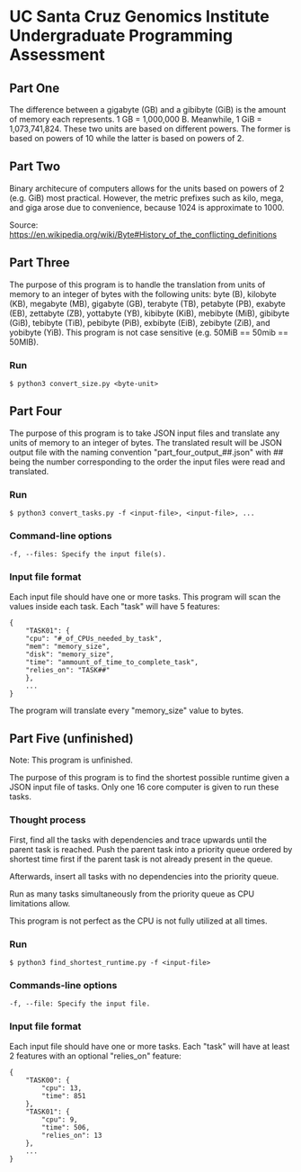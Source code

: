 # UC Santa Cruz Genomics Institute Undergraduate Programming Assessment

## Part One
The difference between a gigabyte (GB) and a gibibyte (GiB) is the
amount of memory each represents. 1 GB = 1,000,000 B. Meanwhile,
1 GiB = 1,073,741,824. These two units are based on different
powers. The former is based on powers of 10 while the latter is
based on powers of 2. 

## Part Two
Binary architecure of computers allows for the units based on
powers of 2 (e.g. GiB) most practical. However, the metric
prefixes such as kilo, mega, and giga arose due to convenience,
because 1024 is approximate to 1000. 

Source: https://en.wikipedia.org/wiki/Byte#History_of_the_conflicting_definitions

## Part Three
The purpose of this program is to handle the translation from units
of memory to an integer of bytes with the following units:
    byte (B),
    kilobyte (KB),
    megabyte (MB),
    gigabyte (GB),
    terabyte (TB),
    petabyte (PB),
    exabyte (EB),
    zettabyte (ZB),
    yottabyte (YB),
    kibibyte (KiB),
    mebibyte (MiB),
    gibibyte (GiB),
    tebibyte (TiB),
    pebibyte (PiB),
    exbibyte (EiB),
    zebibyte (ZiB),
    and yobibyte (YiB).
This program is not case sensitive (e.g. 50MiB == 50mib == 50MIB).

### Run
    $ python3 convert_size.py <byte-unit>

## Part Four
The purpose of this program is to take JSON input files and translate
any units of memory to an integer of bytes. The translated result
will be JSON output file with the naming convention
"part_four_output_##.json" with ## being the number corresponding
to the order the input files were read and translated.

### Run
    $ python3 convert_tasks.py -f <input-file>, <input-file>, ...

### Command-line options
    -f, --files: Specify the input file(s).

### Input file format
Each input file should have one or more tasks. This program will
scan the values inside each task. Each "task" will have 5 features:
```
{
    "TASK01": {
    "cpu": "#_of_CPUs_needed_by_task",
    "mem": "memory_size",
    "disk": "memory_size",
    "time": "ammount_of_time_to_complete_task",
    "relies_on": "TASK##"
    },
    ...
}
```
The program will translate every "memory_size" value to bytes.

## Part Five (unfinished)
Note: This program is unfinished.

The purpose of this program is to find the shortest possible
runtime given a JSON input file of tasks. Only one 16 core
computer is given to run these tasks.

### Thought process
First, find all the tasks with dependencies and trace upwards
until the parent task is reached. Push the parent task into
a priority queue ordered by shortest time first if the parent
task is not already present in the queue.

Afterwards, insert all tasks with no dependencies into the
priority queue.

Run as many tasks simultaneously from the priority queue as
CPU limitations allow.

This program is not perfect as the CPU is not fully utilized
at all times.

### Run
    $ python3 find_shortest_runtime.py -f <input-file>

### Commands-line options
    -f, --file: Specify the input file.

### Input file format
Each input file should have one or more tasks. Each "task" will
have at least 2 features with an optional "relies_on" feature:
```
{
    "TASK00": {
        "cpu": 13,
        "time": 851
    },
    "TASK01": {
        "cpu": 9,
        "time": 506,
        "relies_on": 13
    },
    ...
}
```